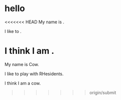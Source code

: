# hello
<<<<<<< HEAD
My name is <Gabriel Yang>.

I like to <be the best software developer>.

I think I am <not there yet>.
=======
My name is Cow.

I like to play with RHesidents.

I think I am a cow.
>>>>>>> origin/submit
